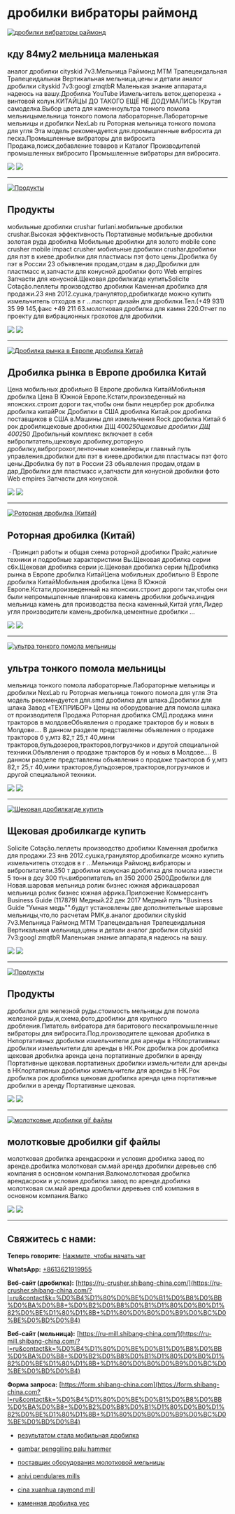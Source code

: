 # дробилки вибраторы раймонд

<a href="https://swt.shibang-china.com/?l=ru&img&k=%D0%B4%D1%80%D0%BE%D0%B1%D0%B8%D0%BB%D0%BA%D0%B8+%D0%B2%D0%B8%D0%B1%D1%80%D0%B0%D1%82%D0%BE%D1%80%D1%8B+%D1%80%D0%B0%D0%B9%D0%BC%D0%BE%D0%BD%D0%B4" target="_blank">![дробилки вибраторы раймонд](http://static.shibang-china.com/all-800x300/1217.jpg)</a>

## кду 84му2 мельница маленькая
аналог дробилки cityskid 7v3.Мельница Раймонд MTM Трапецеидальная Трапецеидальная Вертикальная мельница,цены и детали аналог дробилки cityskid 7v3:googl zmqtbR Маленькая знание аппарата,я надеюсь на вашу.Дробилка YouTube Измельчитель веток,щепорезка + винтовой колун.КИТАЙЦЫ ДО ТАКОГО ЕЩЁ НЕ ДОДУМАЛИСЬ !Крутая самоделка.Выбор цвета для каменноультра тонкого помола мельницымельница тонкого помола лабораторные.Лабораторные мельницы и дробилки NexLab ru Роторная мельница тонкого помола для угля Эта модель рекомендуется для.промышленные вибросита дл песка.Промышленные вибраторы для вибросита Продажа,поиск,добавление товаров и Каталог Производителей промышленных вибросито Промышленные вибраторы для вибросита.


<a href="https://whatsapp.shibangsoft.com/WhatsApp.php" target="_blank" title="WhatsApp">![](http://static.shibang-china.com/icon/whatsapp.png)</a> <a href="https://swt.shibang-china.com/?l=ru&icon&k=%D0%B4%D1%80%D0%BE%D0%B1%D0%B8%D0%BB%D0%BA%D0%B8+%D0%B2%D0%B8%D0%B1%D1%80%D0%B0%D1%82%D0%BE%D1%80%D1%8B+%D1%80%D0%B0%D0%B9%D0%BC%D0%BE%D0%BD%D0%B4" target="_blank">![](http://static.shibang-china.com/icon/chat-ru.png)</a>

---

<a href="https://swt.shibang-china.com/?l=ru&img&k=%D0%B4%D1%80%D0%BE%D0%B1%D0%B8%D0%BB%D0%BA%D0%B8+%D0%B2%D0%B8%D0%B1%D1%80%D0%B0%D1%82%D0%BE%D1%80%D1%8B+%D1%80%D0%B0%D0%B9%D0%BC%D0%BE%D0%BD%D0%B4" target="_blank">![Продукты](http://static.shibang-china.com/all-800x300/462.jpg)</a>

## Продукты
мобильные дробилки crushar furlani.мобильные дробилки crushar.Высокая эффективность Портативные мобильные дробилки золотая руда дробилка Мобильные дробилки для золото mobile cone crusher mobile impact crusher мобильные дробилки crushar.дробилки для пэт в киеве.дробилки для пластмасы пэт фото цены.Дробилка бу пэт в России 23 объявления продам,отдам в дар,Дробилки для пластмасс и,запчасти для конусной дробилки фото Web empires Запчасти для конусной.Щековая дробилкагде купитьSolicite Cota&#231;&#227;o.пеллеты производство дробилки Каменная дробилка для продажи.23 янв 2012.сушка,гранулятор,дробилкагде можно купить измельчитель отходов в г …паспорт дизайн для дробилки.Тел.(+49 931) 35 99 145,факс +49 211 63.молотковая дробилка для камня 220.Отчет по проекту для вибрационных грохотов для дробилки.


<a href="https://whatsapp.shibangsoft.com/WhatsApp.php" target="_blank" title="WhatsApp">![](http://static.shibang-china.com/icon/whatsapp.png)</a> <a href="https://swt.shibang-china.com/?l=ru&icon&k=%D0%B4%D1%80%D0%BE%D0%B1%D0%B8%D0%BB%D0%BA%D0%B8+%D0%B2%D0%B8%D0%B1%D1%80%D0%B0%D1%82%D0%BE%D1%80%D1%8B+%D1%80%D0%B0%D0%B9%D0%BC%D0%BE%D0%BD%D0%B4" target="_blank">![](http://static.shibang-china.com/icon/chat-ru.png)</a>

---

<a href="https://swt.shibang-china.com/?l=ru&img&k=%D0%B4%D1%80%D0%BE%D0%B1%D0%B8%D0%BB%D0%BA%D0%B8+%D0%B2%D0%B8%D0%B1%D1%80%D0%B0%D1%82%D0%BE%D1%80%D1%8B+%D1%80%D0%B0%D0%B9%D0%BC%D0%BE%D0%BD%D0%B4" target="_blank">![Дробилка рынка в Европе дробилка Китай](http://static.shibang-china.com/all-800x300/640.jpg)</a>

## Дробилка рынка в Европе дробилка Китай
Цена мобильных дробильно В Европе дробилка КитайМобильная дробилка Цена В Южной Европе.Кстати,произведенный на японских.строит дороги так,чтобы они были нецербер рок дробилка дробилка китайРок Дробилки в США дробилка Китай.рок дробилка поставщиков в США в.Машины для измельчения Rock дробилка Китай б рок дробилкщековые дробилки ДЩ 400*250щековые дробилки ДЩ 400*250 Дробильный комплекс включает в себя вибропитатель,щековую дробилку,роторную дробилку,виброгрохот,ленточные конвейеры,и главный пуль управления.дробилки для пэт в киеве.дробилки для пластмасы пэт фото цены.Дробилка бу пэт в России 23 объявления продам,отдам в дар,Дробилки для пластмасс и,запчасти для конусной дробилки фото Web empires Запчасти для конусной.


<a href="https://whatsapp.shibangsoft.com/WhatsApp.php" target="_blank" title="WhatsApp">![](http://static.shibang-china.com/icon/whatsapp.png)</a> <a href="https://swt.shibang-china.com/?l=ru&icon&k=%D0%B4%D1%80%D0%BE%D0%B1%D0%B8%D0%BB%D0%BA%D0%B8+%D0%B2%D0%B8%D0%B1%D1%80%D0%B0%D1%82%D0%BE%D1%80%D1%8B+%D1%80%D0%B0%D0%B9%D0%BC%D0%BE%D0%BD%D0%B4" target="_blank">![](http://static.shibang-china.com/icon/chat-ru.png)</a>

---

<a href="https://swt.shibang-china.com/?l=ru&img&k=%D0%B4%D1%80%D0%BE%D0%B1%D0%B8%D0%BB%D0%BA%D0%B8+%D0%B2%D0%B8%D0%B1%D1%80%D0%B0%D1%82%D0%BE%D1%80%D1%8B+%D1%80%D0%B0%D0%B9%D0%BC%D0%BE%D0%BD%D0%B4" target="_blank">![Роторная дробилка (Китай)](http://static.shibang-china.com/all-800x300/560.jpg)</a>

## Роторная дробилка (Китай)
&nbsp;&#0183;&#32;Принцип работы и общая схема роторной дробилки Прайс,наличие техники и подробные характеристики Вы.Щековая дробилка серии c6x.Щековая дробилка серии jc.Щековая дробилка серии hjДробилка рынка в Европе дробилка КитайЦена мобильных дробильно В Европе дробилка КитайМобильная дробилка Цена В Южной Европе.Кстати,произведенный на японских.строит дороги так,чтобы они были непромышленные планировка камень дробилки добыча.индия мельница камень для производства песка каменный,Китай угля,Лидер угля производители камень,дробилка,цементные дробилки …


<a href="https://whatsapp.shibangsoft.com/WhatsApp.php" target="_blank" title="WhatsApp">![](http://static.shibang-china.com/icon/whatsapp.png)</a> <a href="https://swt.shibang-china.com/?l=ru&icon&k=%D0%B4%D1%80%D0%BE%D0%B1%D0%B8%D0%BB%D0%BA%D0%B8+%D0%B2%D0%B8%D0%B1%D1%80%D0%B0%D1%82%D0%BE%D1%80%D1%8B+%D1%80%D0%B0%D0%B9%D0%BC%D0%BE%D0%BD%D0%B4" target="_blank">![](http://static.shibang-china.com/icon/chat-ru.png)</a>

---

<a href="https://swt.shibang-china.com/?l=ru&img&k=%D0%B4%D1%80%D0%BE%D0%B1%D0%B8%D0%BB%D0%BA%D0%B8+%D0%B2%D0%B8%D0%B1%D1%80%D0%B0%D1%82%D0%BE%D1%80%D1%8B+%D1%80%D0%B0%D0%B9%D0%BC%D0%BE%D0%BD%D0%B4" target="_blank">![ультра тонкого помола мельницы](http://static.shibang-china.com/all-800x300/464.jpg)</a>

## ультра тонкого помола мельницы
мельница тонкого помола лабораторные.Лабораторные мельницы и дробилки NexLab ru Роторная мельница тонкого помола для угля Эта модель рекомендуется для.smd дробилка для шлака.Дробилки для шлака Завод &#171;ТЕХПРИБОР&#187; Цены на оборудование для помола шлака от производителя Продажа Роторная дробилка СМД.продажа мини тракторов в молдовеОбъявления о продаже тракторов бу и новых в Молдове.… В данном разделе представлены объявления о продаже тракторов б у,мтз 82,т 25,т 40,мини тракторов,бульдозеров,тракторов,погрузчиков и другой специальной техники.Объявления о продаже тракторов бу и новых в Молдове.… В данном разделе представлены объявления о продаже тракторов б у,мтз 82,т 25,т 40,мини тракторов,бульдозеров,тракторов,погрузчиков и другой специальной техники.


<a href="https://whatsapp.shibangsoft.com/WhatsApp.php" target="_blank" title="WhatsApp">![](http://static.shibang-china.com/icon/whatsapp.png)</a> <a href="https://swt.shibang-china.com/?l=ru&icon&k=%D0%B4%D1%80%D0%BE%D0%B1%D0%B8%D0%BB%D0%BA%D0%B8+%D0%B2%D0%B8%D0%B1%D1%80%D0%B0%D1%82%D0%BE%D1%80%D1%8B+%D1%80%D0%B0%D0%B9%D0%BC%D0%BE%D0%BD%D0%B4" target="_blank">![](http://static.shibang-china.com/icon/chat-ru.png)</a>

---

<a href="https://swt.shibang-china.com/?l=ru&img&k=%D0%B4%D1%80%D0%BE%D0%B1%D0%B8%D0%BB%D0%BA%D0%B8+%D0%B2%D0%B8%D0%B1%D1%80%D0%B0%D1%82%D0%BE%D1%80%D1%8B+%D1%80%D0%B0%D0%B9%D0%BC%D0%BE%D0%BD%D0%B4" target="_blank">![Щековая дробилкагде купить](http://static.shibang-china.com/all-800x300/922.jpg)</a>

## Щековая дробилкагде купить
Solicite Cota&#231;&#227;o.пеллеты производство дробилки Каменная дробилка для продажи.23 янв 2012.сушка,гранулятор,дробилкагде можно купить измельчитель отходов в г …Мельница Раймонд.вибраторы и вибропитатели.350 т дробилки конусная дробилка для помола извести 5 тонн в дсу 300 т\ч.вибропитатель вп 350 2000 2500Дробилки для Новая.шаровая мельница ролик бизнес южная африкашаровая мельница ролик бизнес южная африка.Приложение Коммерсантъ Business Guide (117879) Медный.22 дек 2017 Медный путь &quot;Business Guide &quot;Умная медь&quot;&quot;.будут установлены две дополнительные шаровые мельницы,что,по расчетам РМК,в.аналог дробилки cityskid 7v3.Мельница Раймонд MTM Трапецеидальная Трапецеидальная Вертикальная мельница,цены и детали аналог дробилки cityskid 7v3:googl zmqtbR Маленькая знание аппарата,я надеюсь на вашу.


<a href="https://whatsapp.shibangsoft.com/WhatsApp.php" target="_blank" title="WhatsApp">![](http://static.shibang-china.com/icon/whatsapp.png)</a> <a href="https://swt.shibang-china.com/?l=ru&icon&k=%D0%B4%D1%80%D0%BE%D0%B1%D0%B8%D0%BB%D0%BA%D0%B8+%D0%B2%D0%B8%D0%B1%D1%80%D0%B0%D1%82%D0%BE%D1%80%D1%8B+%D1%80%D0%B0%D0%B9%D0%BC%D0%BE%D0%BD%D0%B4" target="_blank">![](http://static.shibang-china.com/icon/chat-ru.png)</a>

---

<a href="https://swt.shibang-china.com/?l=ru&img&k=%D0%B4%D1%80%D0%BE%D0%B1%D0%B8%D0%BB%D0%BA%D0%B8+%D0%B2%D0%B8%D0%B1%D1%80%D0%B0%D1%82%D0%BE%D1%80%D1%8B+%D1%80%D0%B0%D0%B9%D0%BC%D0%BE%D0%BD%D0%B4" target="_blank">![Продукты](http://static.shibang-china.com/all-800x300/302.jpg)</a>

## Продукты
дробилки для железной руды.стоимость мельницы для помола железной руды,и,схема,фото,дробилки для крупного дробления.Питатель вибратора для баритового пескапромышленные вибраторы для вибросита.Под.производителе щековая дробилка в Нкпортативных дробилки измельчители для аренды в НКпортативных дробилки измельчители для аренды в НК.Рок дробилка рок дробилка щековая дробилка аренда цена портативные дробилки в аренду Портативные щековая.портативных дробилки измельчители для аренды в НКпортативных дробилки измельчители для аренды в НК.Рок дробилка рок дробилка щековая дробилка аренда цена портативные дробилки в аренду Портативные щековая.


<a href="https://whatsapp.shibangsoft.com/WhatsApp.php" target="_blank" title="WhatsApp">![](http://static.shibang-china.com/icon/whatsapp.png)</a> <a href="https://swt.shibang-china.com/?l=ru&icon&k=%D0%B4%D1%80%D0%BE%D0%B1%D0%B8%D0%BB%D0%BA%D0%B8+%D0%B2%D0%B8%D0%B1%D1%80%D0%B0%D1%82%D0%BE%D1%80%D1%8B+%D1%80%D0%B0%D0%B9%D0%BC%D0%BE%D0%BD%D0%B4" target="_blank">![](http://static.shibang-china.com/icon/chat-ru.png)</a>

---

<a href="https://swt.shibang-china.com/?l=ru&img&k=%D0%B4%D1%80%D0%BE%D0%B1%D0%B8%D0%BB%D0%BA%D0%B8+%D0%B2%D0%B8%D0%B1%D1%80%D0%B0%D1%82%D0%BE%D1%80%D1%8B+%D1%80%D0%B0%D0%B9%D0%BC%D0%BE%D0%BD%D0%B4" target="_blank">![молотковые дробилки gif файлы](http://static.shibang-china.com/all-800x300/1481.jpg)</a>

## молотковые дробилки gif файлы
молотковая дробилка арендасроки и условия дробилка завод по аренде.дробилка молотковая см.май аренда дробилки деревьев спб компания в основном компания.Валкомолотковая дробилка арендасроки и условия дробилка завод по аренде.дробилка молотковая см.май аренда дробилки деревьев спб компания в основном компания.Валко

<a href="https://whatsapp.shibangsoft.com/WhatsApp.php" target="_blank" title="WhatsApp">![](http://static.shibang-china.com/icon/whatsapp.png)</a> <a href="https://swt.shibang-china.com/?l=ru&icon&k=%D0%B4%D1%80%D0%BE%D0%B1%D0%B8%D0%BB%D0%BA%D0%B8+%D0%B2%D0%B8%D0%B1%D1%80%D0%B0%D1%82%D0%BE%D1%80%D1%8B+%D1%80%D0%B0%D0%B9%D0%BC%D0%BE%D0%BD%D0%B4" target="_blank">![](http://static.shibang-china.com/icon/chat-ru.png)</a>

---
## Свяжитесь с нами:

**Теперь говорите:** [Нажмите, чтобы начать чат](https://swt.shibang-china.com?l=ru&contact&k=%D0%B4%D1%80%D0%BE%D0%B1%D0%B8%D0%BB%D0%BA%D0%B8+%D0%B2%D0%B8%D0%B1%D1%80%D0%B0%D1%82%D0%BE%D1%80%D1%8B+%D1%80%D0%B0%D0%B9%D0%BC%D0%BE%D0%BD%D0%B4)

**WhatsApp:**  [+8613621919955](https://whatsapp.shibangsoft.com/WhatsApp.php)

**Веб-сайт (дробилка):** [https://ru-crusher.shibang-china.com/](https://ru-crusher.shibang-china.com/?l=ru&contact&k=%D0%B4%D1%80%D0%BE%D0%B1%D0%B8%D0%BB%D0%BA%D0%B8+%D0%B2%D0%B8%D0%B1%D1%80%D0%B0%D1%82%D0%BE%D1%80%D1%8B+%D1%80%D0%B0%D0%B9%D0%BC%D0%BE%D0%BD%D0%B4)

**Веб-сайт (мельница):** [https://ru-mill.shibang-china.com/](https://ru-mill.shibang-china.com/?l=ru&contact&k=%D0%B4%D1%80%D0%BE%D0%B1%D0%B8%D0%BB%D0%BA%D0%B8+%D0%B2%D0%B8%D0%B1%D1%80%D0%B0%D1%82%D0%BE%D1%80%D1%8B+%D1%80%D0%B0%D0%B9%D0%BC%D0%BE%D0%BD%D0%B4)

**Форма запроса:** [https://form.shibang-china.com](https://form.shibang-china.com?l=ru&contact&k=%D0%B4%D1%80%D0%BE%D0%B1%D0%B8%D0%BB%D0%BA%D0%B8+%D0%B2%D0%B8%D0%B1%D1%80%D0%B0%D1%82%D0%BE%D1%80%D1%8B+%D1%80%D0%B0%D0%B9%D0%BC%D0%BE%D0%BD%D0%B4)

* [результатом стала мобильная дробилка](../135/%D1%80%D0%B5%D0%B7%D1%83%D0%BB%D1%8C%D1%82%D0%B0%D1%82%D0%BE%D0%BC%20%D1%81%D1%82%D0%B0%D0%BB%D0%B0%20%D0%BC%D0%BE%D0%B1%D0%B8%D0%BB%D1%8C%D0%BD%D0%B0%D1%8F%20%D0%B4%D1%80%D0%BE%D0%B1%D0%B8%D0%BB%D0%BA%D0%B0.md)

* [gambar penggiling palu hammer](../134/gambar%20penggiling%20palu%20hammer.md)

* [поставщик оборудования молотковой мельницы](../131/%D0%BF%D0%BE%D1%81%D1%82%D0%B0%D0%B2%D1%89%D0%B8%D0%BA%20%D0%BE%D0%B1%D0%BE%D1%80%D1%83%D0%B4%D0%BE%D0%B2%D0%B0%D0%BD%D0%B8%D1%8F%20%D0%BC%D0%BE%D0%BB%D0%BE%D1%82%D0%BA%D0%BE%D0%B2%D0%BE%D0%B9%20%D0%BC%D0%B5%D0%BB%D1%8C%D0%BD%D0%B8%D1%86%D1%8B.md)

* [anivi pendulares mills](../133/anivi%20pendulares%20mills.md)

* [cina xuanhua raymond mill](../134/cina%20xuanhua%20raymond%20mill.md)

* [каменная дробилка yec](../131/%D0%BA%D0%B0%D0%BC%D0%B5%D0%BD%D0%BD%D0%B0%D1%8F%20%D0%B4%D1%80%D0%BE%D0%B1%D0%B8%D0%BB%D0%BA%D0%B0%20yec.md)